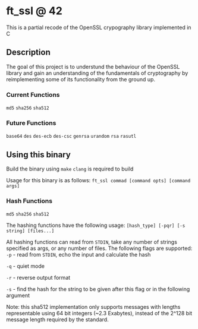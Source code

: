 # ft_ssl @ 42
This is a partial recode of the OpenSSL crypography library implemented in C

## Description
The goal of this project is to understund the behaviour of the OpenSSL library and gain an understanding of the fundamentals of cryptography by reimplementing some of its functionality from the ground up.

### Current Functions
`md5`
`sha256`
`sha512`

### Future Functions
`base64`
`des`
`des-ecb`
`des-csc`
`genrsa`
`urandom`
`rsa`
`rasutl`

## Using this binary
Build the binary using `make`
`clang` is required to build

Usage for this binary is as follows:
`ft_ssl commad [command opts] [command args]`

### Hash Functions
`md5`
`sha256`
`sha512`

The hashing functions have the following usage:
`[hash_type] [-pqr] [-s string] [files...]`

All hashing functions can read from `STDIN`, take any number of strings specified as args, or any number of files.
The following flags are supported:
`-p` - read from `STDIN`, echo the input and calculate the hash

`-q` - quiet mode

`-r` - reverse output format

`-s` - find the hash for the string to be given after this flag or in the following argument

Note: this sha512 implementation only supports messages with lengths representable using 64 bit integers (~2.3 Exabytes), instead of the 2^128 bit message length required by the standard.